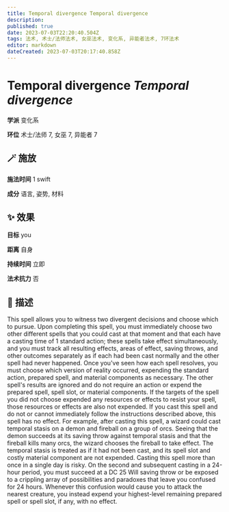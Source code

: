```yaml
---
title: Temporal divergence Temporal divergence
description: 
published: true
date: 2023-07-03T22:20:40.504Z
tags: 法术, 术士/法师法术, 女巫法术, 变化系, 异能者法术, 7环法术
editor: markdown
dateCreated: 2023-07-03T20:17:40.858Z
---
```


# **Temporal divergence** *Temporal divergence*

**学派** 变化系 

**环位** 术士/法师 7, 女巫 7, 异能者 7

## 🪄 施放

**施法时间** 1 swift

**成分** 语言, 姿势, 材料

## ✨ 效果 

**目标** you 

**距离** 自身  

**持续时间** 立即 

**法术抗力** 否

## 📖 描述

This spell allows you to witness two divergent decisions and choose which to pursue. Upon completing this spell, you must immediately choose two other different spells that you could cast at that moment and that each have a casting time of 1 standard action; these spells take effect simultaneously, and you must track all resulting effects, areas of effect, saving throws, and other outcomes separately as if each had been cast normally and the other spell had never happened. Once you've seen how each spell resolves, you must choose which version of reality occurred, expending the standard action, prepared spell, and material components as necessary. The other spell's results are ignored and do not require an action or expend the prepared spell, spell slot, or material components. If the targets of the spell you did not choose expended any resources or effects to resist your spell, those resources or effects are also not expended. If you cast this spell and do not or cannot immediately follow the instructions described above, this spell has no effect.  For example, after casting this spell, a wizard could cast temporal stasis on a demon and fireball on a group of orcs. Seeing that the demon succeeds at its saving throw against temporal stasis and that the fireball kills many orcs, the wizard chooses the fireball to take effect. The temporal stasis is treated as if it had not been cast, and its spell slot and costly material component are not expended.  Casting this spell more than once in a single day is risky. On the second and subsequent casting in a 24-hour period, you must succeed at a DC 25 Will saving throw or be exposed to a crippling array of possibilities and paradoxes that leave you confused for 24 hours. Whenever this confusion would cause you to attack the nearest creature, you instead expend your highest-level remaining prepared spell or spell slot, if any, with no effect.
    